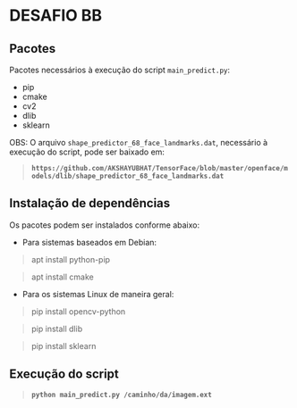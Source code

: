 # DESAFIO BB

## Pacotes
Pacotes necessários à execução do script `main_predict.py`:

- pip
- cmake
- cv2
- dlib
- sklearn

OBS: O arquivo `shape_predictor_68_face_landmarks.dat`, necessário à execução do script, pode ser baixado em: 
> **`https://github.com/AKSHAYUBHAT/TensorFace/blob/master/openface/models/dlib/shape_predictor_68_face_landmarks.dat`**

## Instalação de dependências
Os pacotes podem ser instalados conforme abaixo:
- Para sistemas baseados em Debian:
> apt install python-pip

> apt install cmake

- Para os sistemas Linux de maneira geral:
> pip install opencv-python

> pip install dlib

> pip install sklearn

## Execução do script
> **`python main_predict.py /caminho/da/imagem.ext`**
